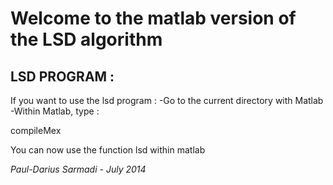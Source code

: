 Welcome to the matlab version of the LSD algorithm
==============

LSD PROGRAM :
--------------

If you want to use the lsd program :
-Go to the current directory with Matlab
-Within Matlab, type :

  compileMex

You can now use the function lsd within matlab

*Paul-Darius Sarmadi - July 2014*
